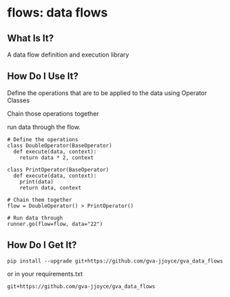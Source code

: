 # flows: data flows

## What Is It?
A data flow definition and execution library

## How Do I Use It?
Define the operations that are to be applied to the data using Operator Classes

Chain those operations together

run data through the flow.

~~~
# Define the operations
class DoubleOperator(BaseOperator)
  def execute(data, context):
    return data * 2, context
    
class PrintOperator(BaseOperator)
  def execute(data, context):
    print(data)
    return data, context
    
# Chain them together
flow = DoubleOperator() > PrintOperator()

# Run data through
runner.go(flow=flow, data="22")
~~~

## How Do I Get It?
~~~
pip install --upgrade git+https://github.com/gva-jjoyce/gva_data_flows
~~~
or in your requirements.txt
~~~
git+https://github.com/gva-jjoyce/gva_data_flows
~~~
